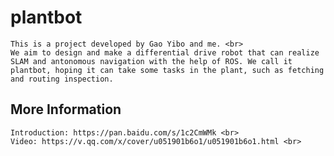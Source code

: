 # plantbot
    This is a project developed by Gao Yibo and me. <br>
    We aim to design and make a differential drive robot that can realize SLAM and antonomous navigation with the help of ROS. We call it     plantbot, hoping it can take some tasks in the plant, such as fetching and routing inspection. 

## More Information 
    Introduction: https://pan.baidu.com/s/1c2CmWMk <br>
    Video: https://v.qq.com/x/cover/u051901b6o1/u051901b6o1.html <br>
